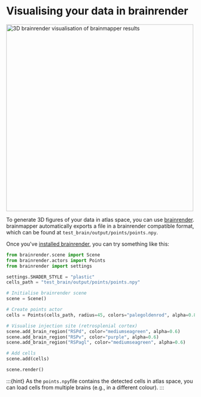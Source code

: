 # Visualising your data in brainrender

<img src="../images/cellfinder_brainrender.webp" alt="3D brainrender visualisation of brainmapper results" width="500" />

To generate 3D figures of your data in atlas space, you can use [brainrender](/documentation/brainrender/index). 
brainmapper automatically exports a file in a brainrender compatible format, which can be found at 
`test_brain/output/points/points.npy`.

Once you've [installed brainrender](/documentation/brainrender/installation), you can try something like this:

```python
from brainrender.scene import Scene
from brainrender.actors import Points
from brainrender import settings

settings.SHADER_STYLE = "plastic"
cells_path = "test_brain/output/points/points.npy"

# Initialise brainrender scene
scene = Scene()

# Create points actor
cells = Points(cells_path, radius=45, colors="palegoldenrod", alpha=0.8)

# Visualise injection site (retrosplenial cortex)
scene.add_brain_region("RSPd", color="mediumseagreen", alpha=0.6)
scene.add_brain_region("RSPv", color="purple", alpha=0.6)
scene.add_brain_region("RSPagl", color="mediumseagreen", alpha=0.6)

# Add cells
scene.add(cells)

scene.render()
```

:::{hint}
As the `points.npy`file contains the detected cells in atlas space, you can load cells from 
multiple brains (e.g., in a different colour).
:::

